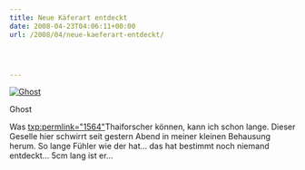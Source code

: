 ```yaml
---
title: Neue Käferart entdeckt
date: 2008-04-23T04:06:11+00:00
url: /2008/04/neue-kaeferart-entdeckt/




---
```

<div class="flickr">
  <a href="http://www.flickr.com/photos/schreibblogade/2437116396/" title="Ghost"><img src="//farm4.static.flickr.com/3066/2437116396_794b85d710.jpg" alt="Ghost" /></a></p>

  <p>
    Ghost
  </p>
</div>

Was <txp:permlink="1564">Thaiforscher können</a>, kann ich schon lange. Dieser Geselle hier schwirrt seit gestern Abend in meiner kleinen Behausung herum. So lange Fühler wie der hat... das hat bestimmt noch niemand entdeckt... 5cm lang ist er...
